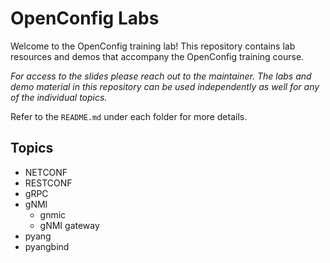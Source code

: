# OpenConfig Labs

Welcome to the OpenConfig training lab! This repository contains lab resources and demos that accompany the OpenConfig training course.

*For access to the slides please reach out to the maintainer. The labs and demo material in this repository can be used independently as well for any of the individual topics.*

Refer to the `README.md` under each folder for more details.

## Topics

- NETCONF
- RESTCONF
- gRPC
- gNMI
  - gnmic
  - gNMI gateway
- pyang
- pyangbind
